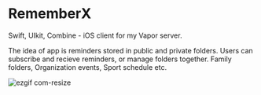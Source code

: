 # RememberX
Swift, UIkit, Combine - iOS client for my Vapor server.

The idea of app is reminders stored in public and private folders. Users can subscribe and recieve reminders, or manage folders together. Family folders, Organization events, Sport schedule etc.

![ezgif com-resize](https://github.com/TernovoiD/rememberx/assets/121759315/6b4e953f-93ab-4b9d-9bbb-de143b0be44a)
